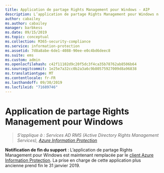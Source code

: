 ```yaml
---
title: Application de partage Rights Management pour Windows - AIP
description: L’application de partage Rights Management pour Windows n’est plus prise en charge.
author: cabailey
ms.author: cabailey
manager: barbkess
ms.date: 09/15/2019
ms.topic: conceptual
ms.collection: M365-security-compliance
ms.service: information-protection
ms.assetid: 7d8a8abe-6de1-4088-90ee-e0c4bd6deec8
ms.suite: ems
ms.custom: admin
ms.openlocfilehash: c42f11102d9c20f5dc3f4ca35b78762ab8506b64
ms.sourcegitcommit: 1e25e7a32cc0b2a3a6c9b80575927009d8a96838
ms.translationtype: MT
ms.contentlocale: fr-FR
ms.lasthandoff: 09/30/2019
ms.locfileid: "71689746"
---
```

# <a name="rights-management-sharing-application-for-windows"></a>Application de partage Rights Management pour Windows

>*S’applique à : Services AD RMS (Active Directory Rights Management Services), [Azure Information Protection](https://azure.microsoft.com/pricing/details/information-protection)*

**Notification de fin du support** : L’application de partage Rights Management pour Windows est maintenant remplacée par le [client Azure Information Protection](aip-client.md). La prise en charge de cette application plus ancienne prend fin le 31 janvier 2019.

